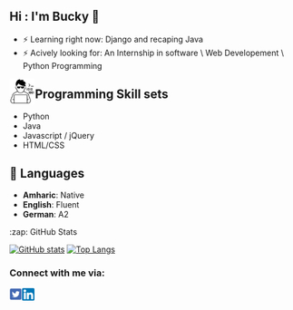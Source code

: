 ## Hi : I'm Bucky 👋

- ⚡ Learning right now: Django and recaping Java
- ⚡ Acively looking for: An Internship in software \ Web Developement \ Python Programming


<p> <img align="left" alt="Twitter" width="45px" src="programmer.jpg" /><h2>Programming Skill sets</h2></p>

<ul>
		<li>Python</li>
		<li>Java</li>
		<li>Javascript / jQuery</li>
		<li>HTML/CSS</li>
</ul>

## 💬 Languages

- **Amharic**: Native<br>
- **English**: Fluent<br>
- **German**: A2

<summary>:zap: GitHub Stats</summary>

<span>[![GitHub stats](https://github-readme-stats.vercel.app/api?username=BeTKH)](https://github.com/anuraghazra/github-readme-stats)</span>
<span>[![Top Langs](https://github-readme-stats.vercel.app/api/top-langs/?username=BeTKH&layout=compact)](https://github.com/anuraghazra/github-readme-stats)</span>

### Connect with me via:

[<img align="left" alt="Twitter" width="22px" src="twitter.jpg" />][twitter]
[<img align="left" alt="LinkedIn" width="22px" src="linked.png" />][linkedin]



[twitter]: https://twitter.com/beck_tkh
[linkedin]: https://www.linkedin.com/in/bekalu-tadesse-1902b3122/
